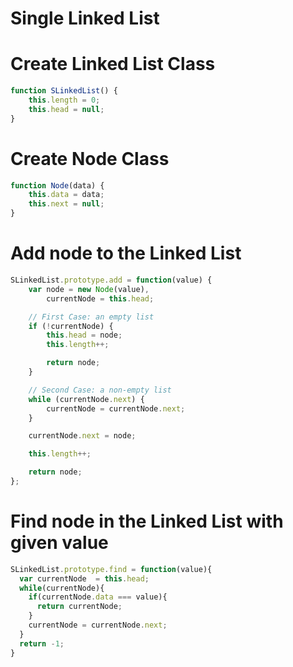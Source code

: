 # Single Linked List

# Create Linked List Class
```js
function SLinkedList() {
    this.length = 0;
    this.head = null;
}
```
# Create Node Class
```js
function Node(data) {
    this.data = data;
    this.next = null;
}
```
# Add node to the Linked List
```js
SLinkedList.prototype.add = function(value) {
    var node = new Node(value),
        currentNode = this.head;

    // First Case: an empty list
    if (!currentNode) {
        this.head = node;
        this.length++;

        return node;
    }

    // Second Case: a non-empty list
    while (currentNode.next) {
        currentNode = currentNode.next;
    }

    currentNode.next = node;

    this.length++;

    return node;
};
```
# Find node in the Linked List with given value
```js
SLinkedList.prototype.find = function(value){
  var currentNode  = this.head;
  while(currentNode){
    if(currentNode.data === value){
      return currentNode;
    }
    currentNode = currentNode.next;    
  }
  return -1;
}
```
